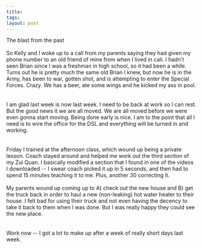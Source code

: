 ```yaml
---
title: 
tags: 
layout: post
---
```

The blast from the past<br /><br />So Kelly and I woke up to a call from my parents saying they had given my phone number to an old friend of mine from when I lived in cali.  I hadn't seen Brian since I was a freshman in high school, so it had been a while.  Turns out he is pretty much the same old Brian I knew, but now he is in the Army, has been to war, gotten shot, and is attempting to enter the Special Forces.  Crazy.  We has a beer, ate some wings and he kicked my ass in pool.  <br /><br />I am glad last week is now last week.  I need to be back at work so I can rest. But the good news it we are all moved.  We are all moved before we were even gonna start moving. Being done early is nice.  I am to the point that all I need is to wire the office for the DSL and everything will be turned in and working.  <br /><br />Friday I trained at the afternoon class, which wound up being a private lesson.  Coach stayed around and helped me work out the third section of my Zui Quan. I basically modified a section that I found in one of the videos I downloaded -- I swear coach picked it up in 5 seconds, and then had to spend 15 minutes teaching it to me. Plus, another 30 correcting it. <br /><br />My parents wound up coming up to A) check out the new house and B) get the truck back in order to haul a new (non-leaking) hot water heater to their house.  I felt bad for using their truck and not even having the decency to take it back to them when I was done.  But I was really happy they could see the new place.  <br /><br />Work now -- I got a lot to make up after a week of really short days last week.  
